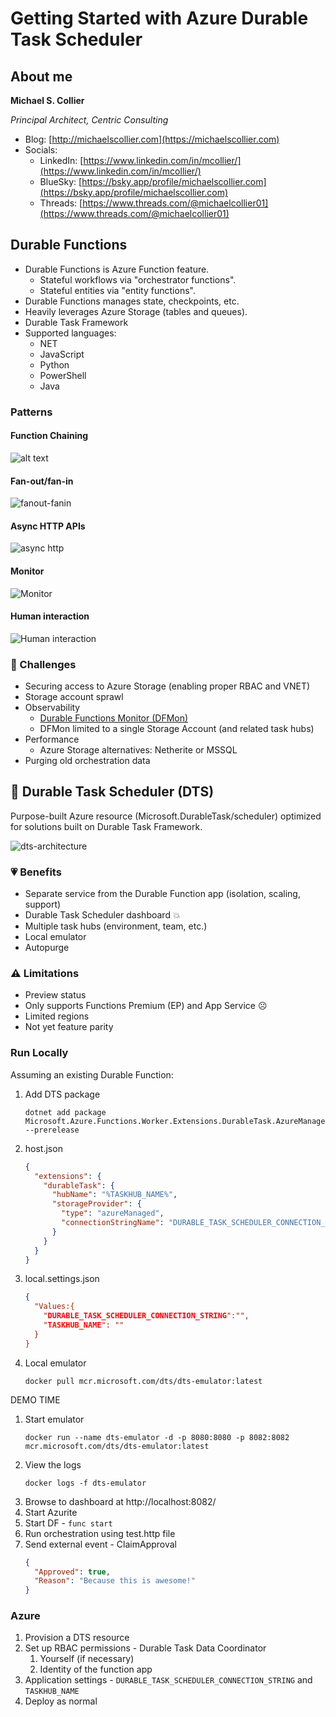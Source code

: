 # Getting Started with Azure Durable Task Scheduler

## About me

**Michael S. Collier**

_Principal Architect, Centric Consulting_

- Blog: [http://michaelscollier.com](https://michaelscollier.com)
- Socials:
  - LinkedIn: [https://www.linkedin.com/in/mcollier/](https://www.linkedin.com/in/mcollier/)
  - BlueSky: [https://bsky.app/profile/michaelscollier.com](https://bsky.app/profile/michaelscollier.com)
  - Threads: [https://www.threads.com/@michaelcollier01](https://www.threads.com/@michaelcollier01)

## Durable Functions

- Durable Functions is Azure Function feature.
  - Stateful workflows via "orchestrator functions".
  - Stateful entities via "entity functions".
- Durable Functions manages state, checkpoints, etc.
- Heavily leverages Azure Storage (tables and queues).
- Durable Task Framework
- Supported languages:
  - NET
  - JavaScript
  - Python
  - PowerShell
  - Java

### Patterns

#### Function Chaining
![alt text](https://learn.microsoft.com/en-us/azure/azure-functions/durable/media/durable-functions-concepts/function-chaining.png)

#### Fan-out/fan-in

![fanout-fanin](https://learn.microsoft.com/en-us/azure/azure-functions/durable/media/durable-functions-concepts/fan-out-fan-in.png)

#### Async HTTP APIs

![async http](https://learn.microsoft.com/en-us/azure/azure-functions/durable/media/durable-functions-concepts/async-http-api.png)

#### Monitor
![Monitor](https://learn.microsoft.com/en-us/azure/azure-functions/durable/media/durable-functions-concepts/monitor.png)

#### Human interaction
![Human interaction](https://learn.microsoft.com/en-us/azure/azure-functions/durable/media/durable-functions-concepts/approval.png)

### :ghost: Challenges

- Securing access to Azure Storage (enabling proper RBAC and VNET)
- Storage account sprawl
- Observability
  - [Durable Functions Monitor (DFMon)](https://github.com/microsoft/DurableFunctionsMonitor)
  - DFMon limited to a single Storage Account (and related task hubs)
- Performance
  - Azure Storage alternatives: Netherite or MSSQL
- Purging old orchestration data

## :tada: Durable Task Scheduler (DTS)

Purpose-built Azure resource (Microsoft.DurableTask/scheduler) optimized for solutions built on Durable Task Framework.

![dts-architecture](https://learn.microsoft.com/en-us/azure/azure-functions/durable/durable-task-scheduler/media/durable-task-scheduler/architecture.png)

### :heartpulse: Benefits

- Separate service from the Durable Function app (isolation, scaling, support)
- Durable Task Scheduler dashboard :boom:
- Multiple task hubs (environment, team, etc.)
- Local emulator
- Autopurge

### :warning: Limitations

- Preview status
- Only supports Functions Premium (EP) and App Service :frowning_face:
- Limited regions
- Not yet feature parity

### Run Locally

Assuming an existing Durable Function:
1. Add DTS package
    ```
    dotnet add package Microsoft.Azure.Functions.Worker.Extensions.DurableTask.AzureManaged --prerelease
    ```
1. host.json
    ``` json
    {
      "extensions": {
        "durableTask": {
          "hubName": "%TASKHUB_NAME%",
          "storageProvider": {
            "type": "azureManaged",
            "connectionStringName": "DURABLE_TASK_SCHEDULER_CONNECTION_STRING"
          }
        }
      }
    }
    ```
1. local.settings.json
    ```json
    {
      "Values:{
        "DURABLE_TASK_SCHEDULER_CONNECTION_STRING":"",
        "TASKHUB_NAME": ""
      }
    }
    ```
1. Local emulator
    ```
    docker pull mcr.microsoft.com/dts/dts-emulator:latest
    ```

DEMO TIME

1. Start emulator
    ```
    docker run --name dts-emulator -d -p 8080:8080 -p 8082:8082 mcr.microsoft.com/dts/dts-emulator:latest
    ```
2. View the logs
    ```
    docker logs -f dts-emulator
    ```
3. Browse to dashboard at http://localhost:8082/
4. Start Azurite
5. Start DF - `func start`
6. Run orchestration using test.http file
7. Send external event - ClaimApproval
    ```json
    {
      "Approved": true,
      "Reason": "Because this is awesome!"
    }
    ```

### Azure

1. Provision a DTS resource
2. Set up RBAC permissions - Durable Task Data Coordinator
   1. Yourself (if necessary)
   2. Identity of the function app
3. Application settings - `DURABLE_TASK_SCHEDULER_CONNECTION_STRING` and `TASKHUB_NAME`
4. Deploy as normal